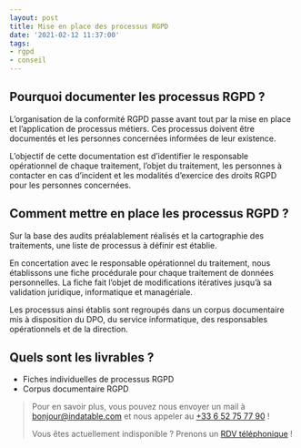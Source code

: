 ```yaml
---
layout: post
title: Mise en place des processus RGPD
date: '2021-02-12 11:37:00'
tags:
- rgpd
- conseil
---
```


## Pourquoi documenter les processus RGPD ?

L’organisation de la conformité RGPD passe avant tout par la mise en place et l’application de processus métiers. Ces processus doivent être documentés et les personnes concernées informées de leur existence.

L’objectif de cette documentation est d’identifier le responsable opérationnel de chaque traitement, l’objet du traitement, les personnes à contacter en cas d’incident et les modalités d’exercice des droits RGPD pour les personnes concernées.

## Comment mettre en place les processus RGPD ?

Sur la base des audits préalablement réalisés et la cartographie des traitements, une liste de processus à définir est établie.

En concertation avec le responsable opérationnel du traitement, nous établissons une fiche procédurale pour chaque traitement de données personnelles. La fiche fait l’objet de modifications itératives jusqu’à sa validation juridique, informatique et managériale.

Les processus ainsi établis sont regroupés dans un corpus documentaire mis à disposition du DPO, du service informatique, des responsables opérationnels et de la direction.

## Quels sont les livrables ?

- Fiches individuelles de processus RGPD
- Corpus documentaire RGPD

> Pour en savoir plus, vous pouvez nous envoyer un mail à [bonjour@indatable.com](mailto:bonjour@indatable.com) et nous appeler au [+33 6 52 75 77 90](tel:0033652757790) !  
>   
> Vous êtes actuellement indisponible ? Prenons un [RDV téléphonique](https://calendly.com/indatable/rdv) !

